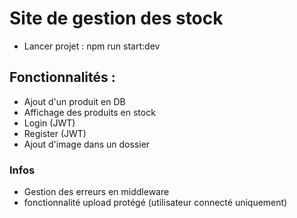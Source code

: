 # Site de gestion des stock

- Lancer projet : npm run start:dev

## Fonctionnalités :

- Ajout d'un produit en DB
- Affichage des produits en stock
- Login (JWT)
- Register (JWT)
- Ajout d'image dans un dossier

### Infos

- Gestion des erreurs en middleware
- fonctionnalité upload protégé (utilisateur connecté uniquement)
